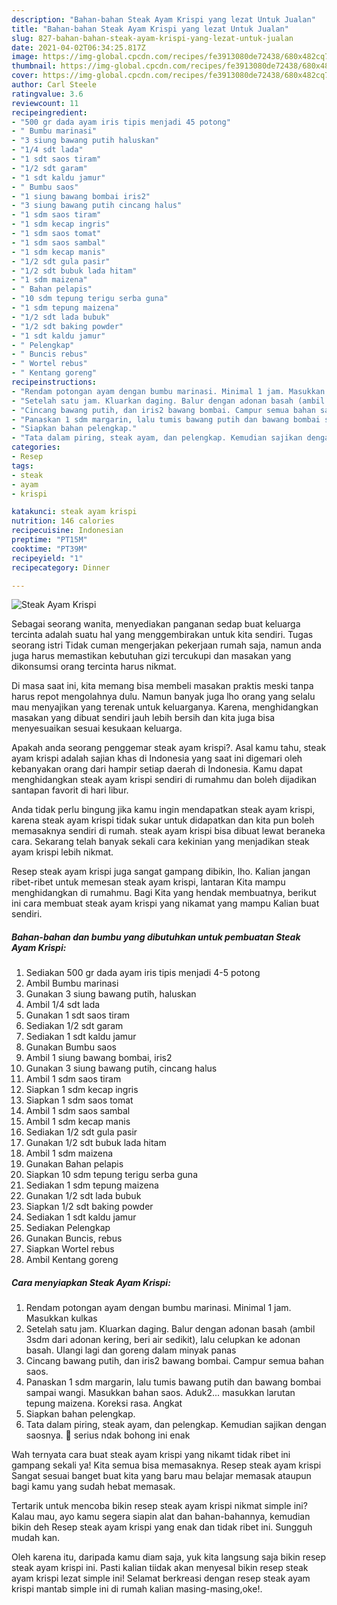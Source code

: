 ```yaml
---
description: "Bahan-bahan Steak Ayam Krispi yang lezat Untuk Jualan"
title: "Bahan-bahan Steak Ayam Krispi yang lezat Untuk Jualan"
slug: 827-bahan-bahan-steak-ayam-krispi-yang-lezat-untuk-jualan
date: 2021-04-02T06:34:25.817Z
image: https://img-global.cpcdn.com/recipes/fe3913080de72438/680x482cq70/steak-ayam-krispi-foto-resep-utama.jpg
thumbnail: https://img-global.cpcdn.com/recipes/fe3913080de72438/680x482cq70/steak-ayam-krispi-foto-resep-utama.jpg
cover: https://img-global.cpcdn.com/recipes/fe3913080de72438/680x482cq70/steak-ayam-krispi-foto-resep-utama.jpg
author: Carl Steele
ratingvalue: 3.6
reviewcount: 11
recipeingredient:
- "500 gr dada ayam iris tipis menjadi 45 potong"
- " Bumbu marinasi"
- "3 siung bawang putih haluskan"
- "1/4 sdt lada"
- "1 sdt saos tiram"
- "1/2 sdt garam"
- "1 sdt kaldu jamur"
- " Bumbu saos"
- "1 siung bawang bombai iris2"
- "3 siung bawang putih cincang halus"
- "1 sdm saos tiram"
- "1 sdm kecap ingris"
- "1 sdm saos tomat"
- "1 sdm saos sambal"
- "1 sdm kecap manis"
- "1/2 sdt gula pasir"
- "1/2 sdt bubuk lada hitam"
- "1 sdm maizena"
- " Bahan pelapis"
- "10 sdm tepung terigu serba guna"
- "1 sdm tepung maizena"
- "1/2 sdt lada bubuk"
- "1/2 sdt baking powder"
- "1 sdt kaldu jamur"
- " Pelengkap"
- " Buncis rebus"
- " Wortel rebus"
- " Kentang goreng"
recipeinstructions:
- "Rendam potongan ayam dengan bumbu marinasi. Minimal 1 jam. Masukkan kulkas"
- "Setelah satu jam. Kluarkan daging. Balur dengan adonan basah (ambil 3sdm dari adonan kering, beri air sedikit), lalu celupkan ke adonan basah. Ulangi lagi dan goreng dalam minyak panas"
- "Cincang bawang putih, dan iris2 bawang bombai. Campur semua bahan saos."
- "Panaskan 1 sdm margarin, lalu tumis bawang putih dan bawang bombai sampai wangi. Masukkan bahan saos. Aduk2... masukkan larutan tepung maizena. Koreksi rasa. Angkat"
- "Siapkan bahan pelengkap."
- "Tata dalam piring, steak ayam, dan pelengkap. Kemudian sajikan dengan saosnya. 🥰 serius ndak bohong ini enak"
categories:
- Resep
tags:
- steak
- ayam
- krispi

katakunci: steak ayam krispi 
nutrition: 146 calories
recipecuisine: Indonesian
preptime: "PT15M"
cooktime: "PT39M"
recipeyield: "1"
recipecategory: Dinner

---
```



![Steak Ayam Krispi](https://img-global.cpcdn.com/recipes/fe3913080de72438/680x482cq70/steak-ayam-krispi-foto-resep-utama.jpg)

Sebagai seorang wanita, menyediakan panganan sedap buat keluarga tercinta adalah suatu hal yang menggembirakan untuk kita sendiri. Tugas seorang istri Tidak cuman mengerjakan pekerjaan rumah saja, namun anda juga harus memastikan kebutuhan gizi tercukupi dan masakan yang dikonsumsi orang tercinta harus nikmat.

Di masa  saat ini, kita memang bisa membeli masakan praktis meski tanpa harus repot mengolahnya dulu. Namun banyak juga lho orang yang selalu mau menyajikan yang terenak untuk keluarganya. Karena, menghidangkan masakan yang dibuat sendiri jauh lebih bersih dan kita juga bisa menyesuaikan sesuai kesukaan keluarga. 



Apakah anda seorang penggemar steak ayam krispi?. Asal kamu tahu, steak ayam krispi adalah sajian khas di Indonesia yang saat ini digemari oleh kebanyakan orang dari hampir setiap daerah di Indonesia. Kamu dapat menghidangkan steak ayam krispi sendiri di rumahmu dan boleh dijadikan santapan favorit di hari libur.

Anda tidak perlu bingung jika kamu ingin mendapatkan steak ayam krispi, karena steak ayam krispi tidak sukar untuk didapatkan dan kita pun boleh memasaknya sendiri di rumah. steak ayam krispi bisa dibuat lewat beraneka cara. Sekarang telah banyak sekali cara kekinian yang menjadikan steak ayam krispi lebih nikmat.

Resep steak ayam krispi juga sangat gampang dibikin, lho. Kalian jangan ribet-ribet untuk memesan steak ayam krispi, lantaran Kita mampu menghidangkan di rumahmu. Bagi Kita yang hendak membuatnya, berikut ini cara membuat steak ayam krispi yang nikamat yang mampu Kalian buat sendiri.

<!--inarticleads1-->

##### Bahan-bahan dan bumbu yang dibutuhkan untuk pembuatan Steak Ayam Krispi:

1. Sediakan 500 gr dada ayam iris tipis menjadi 4-5 potong
1. Ambil  Bumbu marinasi
1. Gunakan 3 siung bawang putih, haluskan
1. Ambil 1/4 sdt lada
1. Gunakan 1 sdt saos tiram
1. Sediakan 1/2 sdt garam
1. Sediakan 1 sdt kaldu jamur
1. Gunakan  Bumbu saos
1. Ambil 1 siung bawang bombai, iris2
1. Gunakan 3 siung bawang putih, cincang halus
1. Ambil 1 sdm saos tiram
1. Siapkan 1 sdm kecap ingris
1. Siapkan 1 sdm saos tomat
1. Ambil 1 sdm saos sambal
1. Ambil 1 sdm kecap manis
1. Sediakan 1/2 sdt gula pasir
1. Gunakan 1/2 sdt bubuk lada hitam
1. Ambil 1 sdm maizena
1. Gunakan  Bahan pelapis
1. Siapkan 10 sdm tepung terigu serba guna
1. Sediakan 1 sdm tepung maizena
1. Gunakan 1/2 sdt lada bubuk
1. Siapkan 1/2 sdt baking powder
1. Sediakan 1 sdt kaldu jamur
1. Sediakan  Pelengkap
1. Gunakan  Buncis, rebus
1. Siapkan  Wortel rebus
1. Ambil  Kentang goreng




<!--inarticleads2-->

##### Cara menyiapkan Steak Ayam Krispi:

1. Rendam potongan ayam dengan bumbu marinasi. Minimal 1 jam. Masukkan kulkas
1. Setelah satu jam. Kluarkan daging. Balur dengan adonan basah (ambil 3sdm dari adonan kering, beri air sedikit), lalu celupkan ke adonan basah. Ulangi lagi dan goreng dalam minyak panas
1. Cincang bawang putih, dan iris2 bawang bombai. Campur semua bahan saos.
1. Panaskan 1 sdm margarin, lalu tumis bawang putih dan bawang bombai sampai wangi. Masukkan bahan saos. Aduk2... masukkan larutan tepung maizena. Koreksi rasa. Angkat
1. Siapkan bahan pelengkap.
1. Tata dalam piring, steak ayam, dan pelengkap. Kemudian sajikan dengan saosnya. 🥰 serius ndak bohong ini enak




Wah ternyata cara buat steak ayam krispi yang nikamt tidak ribet ini gampang sekali ya! Kita semua bisa memasaknya. Resep steak ayam krispi Sangat sesuai banget buat kita yang baru mau belajar memasak ataupun bagi kamu yang sudah hebat memasak.

Tertarik untuk mencoba bikin resep steak ayam krispi nikmat simple ini? Kalau mau, ayo kamu segera siapin alat dan bahan-bahannya, kemudian bikin deh Resep steak ayam krispi yang enak dan tidak ribet ini. Sungguh mudah kan. 

Oleh karena itu, daripada kamu diam saja, yuk kita langsung saja bikin resep steak ayam krispi ini. Pasti kalian tiidak akan menyesal bikin resep steak ayam krispi lezat simple ini! Selamat berkreasi dengan resep steak ayam krispi mantab simple ini di rumah kalian masing-masing,oke!.

